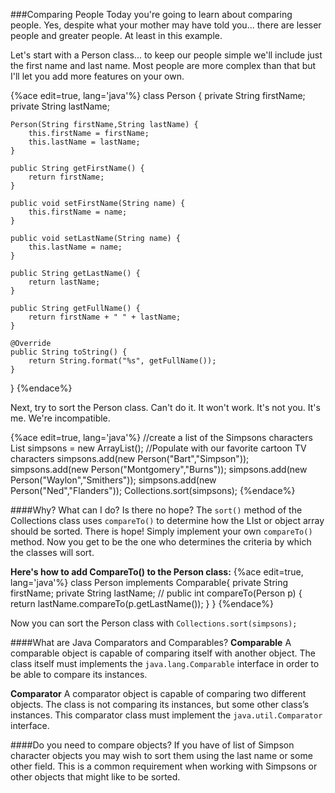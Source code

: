 ###Comparing People
Today you're going to learn about comparing people. Yes, despite what your mother may have told you... there are lesser people and greater people. At least in this example. 

Let's start with a Person class... to keep our people simple we'll include just the first name and last name. Most people are more complex than that but I'll let you add more features on your own.

{%ace edit=true, lang='java'%}
class Person {
	private String firstName;
	private String lastName;
	
    Person(String firstName,String lastName) {
        this.firstName = firstName;
        this.lastName = lastName;
    }
    
    public String getFirstName() {
		return firstName;
	}

	public void setFirstName(String name) {
		this.firstName = name;
	}
	
	public void setLastName(String name) {
		this.lastName = name;
	}
	
    public String getLastName() {
		return lastName;
	}

    public String getFullName() {
    	return firstName + " " + lastName;
    }

    @Override
    public String toString() {
        return String.format("%s", getFullName());
    }
}
{%endace%}

Next, try to sort the Person class. Can't do it. It won't work. It's not you. It's me. We're incompatible.

{%ace edit=true, lang='java'%}
//create a list of the Simpsons	characters
List<Person> simpsons = new ArrayList<Person>();
//Populate with our favorite cartoon TV characters
simpsons.add(new Person("Bart","Simpson"));
simpsons.add(new Person("Montgomery","Burns"));
simpsons.add(new Person("Waylon","Smithers"));
simpsons.add(new Person("Ned","Flanders"));
Collections.sort(simpsons);
{%endace%}


####Why? What can I do? Is there no hope?
The ```sort()``` method of the Collections class uses ```compareTo()``` to determine how the LIst or object array should be sorted. There is hope! Simply implement your own ```compareTo()``` method. Now you get to be the one who determines the criteria by which the classes will sort.

**Here's how to add CompareTo() to the Person class:**
{%ace edit=true, lang='java'%}
class Person implements Comparable<Person>{
	private String firstName;
	private String lastName;
	//<existing code not shown but you still need it>
	public int compareTo(Person p) {
	    return lastName.compareTo(p.getLastName());
	}
}
{%endace%}

Now you can sort the Person class with ```Collections.sort(simpsons);```



####What are Java Comparators and Comparables?
**Comparable**
A comparable object is capable of comparing itself with another object. The class itself must implements the ```java.lang.Comparable``` interface in order to be able to compare its instances.

**Comparator**
A comparator object is capable of comparing two different objects. The class is not comparing its instances, but some other class’s instances. This comparator class must implement the ```java.util.Comparator``` interface.

####Do you need to compare objects?
If you have of list of Simpson character objects you may wish to sort them using the last name or some other field. This is a common requirement when working with Simpsons or other objects that might like to be sorted.




